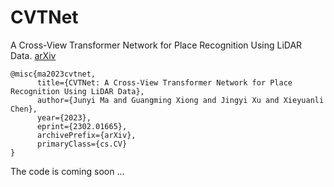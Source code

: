 # CVTNet


A Cross-View Transformer Network for Place Recognition Using LiDAR Data. [arXiv](https://arxiv.org/abs/2302.01665)

```
@misc{ma2023cvtnet,
      title={CVTNet: A Cross-View Transformer Network for Place Recognition Using LiDAR Data}, 
      author={Junyi Ma and Guangming Xiong and Jingyi Xu and Xieyuanli Chen},
      year={2023},
      eprint={2302.01665},
      archivePrefix={arXiv},
      primaryClass={cs.CV}
}
```

The code is coming soon ...
